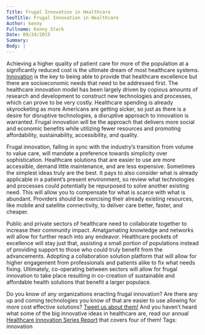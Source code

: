 ```yaml
---
Title: Frugal Innovation in Healthcare
SeoTitle: Frugal Innovation in Healthcare
Author: kenny
Fullname: Kenny Stark
Date: 09/24/2015
Summary: 
Body: |
---
```

Achieving a higher quality of patient care for more of the population at a significantly reduced cost is the ultimate dream of most healthcare systems. [Innovation](https://catalyze.io/solutions/enterprise-innovation) is the key to being able to provide that healthcare excellence but there are socioeconomic needs that need to be addressed first. The healthcare innovation model has been largely driven by copious amounts of research and development to construct new technologies and processes, which can prove to be very costly. Healthcare spending is already skyrocketing as more Americans are getting sicker, so just as there is a desire for disruptive technologies, a disruptive approach to innovation is warranted. Frugal innovation will be the approach that delivers more social and economic benefits while utilizing fewer resources and promoting affordability, sustainability, accessibility, and quality. 


Frugal innovation, falling in sync with the industry’s transition from volume to value care, will mandate a preference towards simplicity over sophistication. Healthcare solutions that are easier to use are more accessible, demand little maintenance, and are less expensive. Sometimes the simplest ideas truly are the best. It pays to also consider what is already applicable in a patient’s present environment, so review what technologies and processes could potentially be repurposed to solve another existing need. This will allow you to compensate for what is scarce with what is abundant. Providers should be exercising their already existing resources, like mobile and satellite connectivity, to deliver care better, faster, and cheaper. 

Public and private sectors of healthcare need to collaborate together to increase their community impact. Amalgamating knowledge and networks will allow for further reach into any endeavor. Healthcare pockets of excellence will stay just that, assisting a small portion of populations instead of providing support to those who could truly benefit from the advancements. Adopting a collaboration solution platform that will allow for higher engagement from professionals and patients alike to fix what needs fixing. Ultimately, co-operating between sectors will allow for frugal innovation to take place resulting in co-creation of sustainable and affordable health solutions that benefit a larger populace. 

Do you know of any organizations enacting frugal innovation? Are there any up and coming technologies you know of that are easier to use allowing for more cost effective solutions? [Tweet us about them!](https://twitter.com/catalyzeio) And you haven’t heard what some of the big innovative ideas in healthcare are, read our annual [Healthcare Innovation Series Report](https://catalyze.io/innovation/2015) that covers four of them!
Tags: innovation